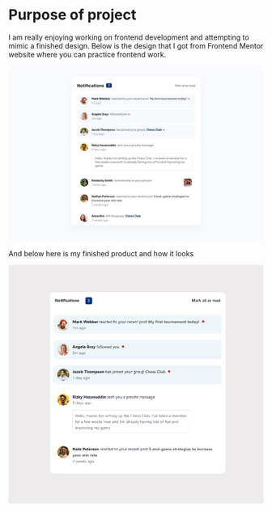 # Purpose of project

I am really enjoying working on frontend development and attempting to mimic a finished design. Below is the design that I got from
Frontend Mentor website where you can practice frontend work.

![Design](./design/desktop-design.jpg)

And below here is my finished product and how it looks

![Finished Product](./design/finished.PNG)
